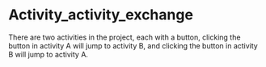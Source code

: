 # Activity_activity_exchange
 There are two activities in the project, each with a button, clicking the button in activity A will jump to activity B, and clicking the button in activity B will jump to activity A.

